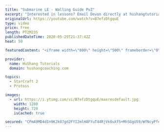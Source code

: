 ```yaml
---
title: "Submarine LE - Walling Guide PvZ"
excerpt: "Interested in lessons? Email Devon directly at hushangtutorials@outlook.com ------------------------------------------------------------------------------------------------------- Want to support HuShang Tutorials directly? Patreon is a website where you can contribute a monthly donation that will help"
originalUrl: https://youtube.com/watch?v=B7efzDtgquE
type: video
price: Free
length: PT2M23S
publishedDateTime: 2020-05-29T21:37:42Z
heat: 50

featuredContent: "<iframe width=\"800\" height=\"500\" frameborder=\"0\" src=\"https://www.youtube.com/embed/B7efzDtgquE\" allow=\"accelerometer; autoplay; encrypted-media; gyroscope; picture-in-picture\" allowfullscreen></iframe>"

provider:
  name: HuShang Tutorials
  domain: hushangcoaching.com

topics:
  - StarCraft 2
  - Protoss

images:
  - url: https://i.ytimg.com/vi/B7efzDtgquE/maxresdefault.jpg
    width: 1280
    height: 720
    isCached: true

secured: "CPmA9MD4dIn9KJkO7gd2FYI2mlHAFYuT44RjVk0uXf5+MhSGgU59/WfNcyPfeiKCl5ft7qozimFvf1a1ZJEFQP3+o4YPI5hK2Zxs/fHTkc0J8feabV4o+8eoLtjVCb7ksHMlf52xWM1HXkyMYsIcflJ9OxCgKkPqN3C/94YMrOSRvJ6KPJNvOiSLaCJMIGkIOKCk0IR7I0uE+12yD7FjkG7/GhmqlCX0V4tsl3vTataS+DOA8ra6C4r3vEEZc/l2UuPcljBy4mfy7b/IEgjpRgLlCUx9jc4wDV81YAodz2tRtk1kuPsYa9ruuSoe1xMURVpvNCFAkE04adD4MAdDF6ROvDmwXTmbVrUCqXr8gGhLwFt2b5KGiwzPMFjCBBdAZi3inLzAOlTOotsO6QfCoIHlLA8FcSvPck6b6txX8nE=;br+yr7YenT5E6LRq6kXGZA=="
---
```



